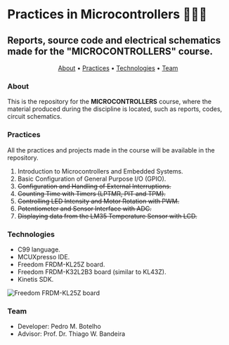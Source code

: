 # Practices in Microcontrollers 🤖👨‍💻
## Reports, source code and electrical schematics made for the "MICROCONTROLLERS" course.

<p align="center">
 <a href="#about">About</a> •
 <a href="#practices">Practices</a> •
 <a href="#technologies">Technologies</a> •
 <a href="#team">Team</a>
</p>

### About

This is the repository for the <b>MICROCONTROLLERS</b> course, where the material produced during the discipline is located, such as reports, codes, circuit schematics.

### Practices

All the practices and projects made in the course will be available in the repository.

1) Introduction to Microcontrollers and Embedded Systems.
2) Basic Configuration of General Purpose I/O (GPIO).
3) ~~Configuration and Handling of External Interruptions.~~
4) ~~Counting Time with Timers (LPTMR, PIT and TPM).~~
5) ~~Controlling LED Intensity and Motor Rotation with PWM.~~
6) ~~Potentiometer and Sensor Interface with ADC.~~
7) ~~Displaying data from the LM35 Temperature Sensor with LCD.~~

### Technologies

- C99 language.
- MCUXpresso IDE.
- Freedom FRDM-KL25Z board.
- Freedom FRDM-K32L2B3 board (similar to KL43Z).
- Kinetis SDK.

![Freedom FRDM-KL25Z board](https://www.nxp.com/assets/images/en/dev-board-image/FRDM-KL25Z_BD.jpg)

### Team

- Developer: Pedro M. Botelho
- Advisor: Prof. Dr. Thiago W. Bandeira
